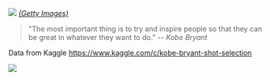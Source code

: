 

![](https://images.performgroup.com/di/library/NBA_Global_CMS_image_storage/57/1e/kobe40kb-statsjpg_glcsz6la4tmy12tppmmhnj1lg.jpg?t=1566641621&w=1080&quality=80)
[_(Getty Images)_](read://www.sportingnews.com/?url=https%3A%2F%2Fwww.sportingnews.com%2Fau%2Fnba%2Fnews%2Fkobe-bryant-birthday-40-stats-los-angeles-lakers%2F1h14i3wsgajrv1jrlmandv4kza)


> "The most important thing is to try
> and inspire people so that they can
> be great in whatever they want to do."
> -- <cite>Kobe Bryant</cite>


Data from Kaggle
https://www.kaggle.com/c/kobe-bryant-shot-selection

![](https://github.com/naivelogic/Machine_Learning_Notebooks/blob/master/kaggle/kobe/Kobe3DShotMap/data/kobe_3d_shot_map.png)
